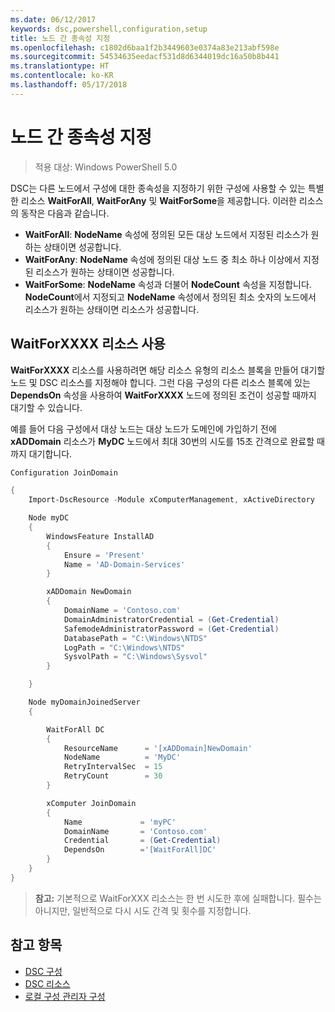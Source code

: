 ```yaml
---
ms.date: 06/12/2017
keywords: dsc,powershell,configuration,setup
title: 노드 간 종속성 지정
ms.openlocfilehash: c1802d6baa1f2b3449603e0374a83e213abf598e
ms.sourcegitcommit: 54534635eedacf531d8d6344019dc16a50b8b441
ms.translationtype: HT
ms.contentlocale: ko-KR
ms.lasthandoff: 05/17/2018
---
```

# <a name="specifying-cross-node-dependencies"></a>노드 간 종속성 지정

> 적용 대상: Windows PowerShell 5.0

DSC는 다른 노드에서 구성에 대한 종속성을 지정하기 위한 구성에 사용할 수 있는 특별한 리소스 **WaitForAll**, **WaitForAny** 및 **WaitForSome**을 제공합니다. 이러한 리소스의 동작은 다음과 같습니다.

* **WaitForAll**: **NodeName** 속성에 정의된 모든 대상 노드에서 지정된 리소스가 원하는 상태이면 성공합니다.
* **WaitForAny**: **NodeName** 속성에 정의된 대상 노드 중 최소 하나 이상에서 지정된 리소스가 원하는 상태이면 성공합니다.
* **WaitForSome**: **NodeName** 속성과 더불어 **NodeCount** 속성을 지정합니다. **NodeCount**에서 지정되고 **NodeName** 속성에서 정의된 최소 숫자의 노드에서 리소스가 원하는 상태이면 리소스가 성공합니다.

## <a name="using-waitforxxxx-resources"></a>WaitForXXXX 리소스 사용

**WaitForXXXX** 리소스를 사용하려면 해당 리소스 유형의 리소스 블록을 만들어 대기할 노드 및 DSC 리소스를 지정해야 합니다. 그런 다음 구성의 다른 리소스 블록에 있는 **DependsOn** 속성을 사용하여 **WaitForXXXX** 노드에 정의된 조건이 성공할 때까지 대기할 수 있습니다.

예를 들어 다음 구성에서 대상 노드는 대상 노드가 도메인에 가입하기 전에 **xADDomain** 리소스가 **MyDC** 노드에서 최대 30번의 시도를 15초 간격으로 완료할 때까지 대기합니다.

```powershell
Configuration JoinDomain

{
    Import-DscResource -Module xComputerManagement, xActiveDirectory

    Node myDC
    {
        WindowsFeature InstallAD
        {
            Ensure = 'Present'
            Name = 'AD-Domain-Services'
        }

        xADDomain NewDomain
        {
            DomainName = 'Contoso.com'
            DomainAdministratorCredential = (Get-Credential)
            SafemodeAdministratorPassword = (Get-Credential)
            DatabasePath = "C:\Windows\NTDS"
            LogPath = "C:\Windows\NTDS"
            SysvolPath = "C:\Windows\Sysvol"
        }

    }

    Node myDomainJoinedServer
    {

        WaitForAll DC
        {
            ResourceName      = '[xADDomain]NewDomain'
            NodeName          = 'MyDC'
            RetryIntervalSec  = 15
            RetryCount        = 30
        }

        xComputer JoinDomain
        {
            Name             = 'myPC'
            DomainName       = 'Contoso.com'
            Credential       = (Get-Credential)
            DependsOn        ='[WaitForAll]DC'
        }
    }
}
```

>**참고:** 기본적으로 WaitForXXX 리소스는 한 번 시도한 후에 실패합니다. 필수는 아니지만, 일반적으로 다시 시도 간격 및 횟수를 지정합니다.

## <a name="see-also"></a>참고 항목
* [DSC 구성](configurations.md)
* [DSC 리소스](resources.md)
* [로컬 구성 관리자 구성](metaConfig.md)